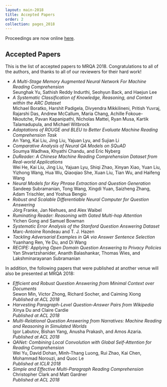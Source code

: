 ```yaml
---
layout: main-2018
title: Accepted Papers
order: 2
collection: pages_2018
---
```

Proceedings are now online [here](https://aclanthology.info/volumes/proceedings-of-the-workshop-on-machine-reading-for-question-answering).

## Accepted Papers
This is the list of accepted papers to MRQA 2018.
Congratulations to all of the authors, 
and thanks to all of our reviewers for their hard work!

* _A Multi-Stage Memory Augmented Neural Network For Machine Reading Comprehension_  
Seunghak Yu, Sathish Reddy Indurthi, Seohyun Back, and Haejun Lee
* _A Systematic Classification of Knowledge, Reasoning, and Context within the ARC Dataset_  
Michael Boratko, Harshit Padigela, Divyendra Mikkilineni, Pritish Yuvraj, Rajarshi Das, Andrew McCallum, Maria Chang, Achille Fokoue-Nkoutche, Pavan Kapanipathi, Nicholas Mattei, Ryan Musa, Kartik Talamadupula, and Michael Witbrock
* _Adaptations of ROUGE and BLEU to Better Evaluate Machine Reading Comprehension Task_  
An Yang, Kai Liu, Jing Liu, Yajuan Lyu, and Sujian Li
* _Comparative Analysis of Neural QA Models on SQuAD_  
Soumya Wadhwa, Khyathi Chandu, and Eric Nyberg
* _DuReader: A Chinese Machine Reading Comprehension Dataset from Real-world Applications_  
Wei He, Kai Liu, Jing Liu, Yajuan Lyu, Shiqi Zhao, Xinyan Xiao, Yuan Liu, Yizhong Wang, Hua Wu, Qiaoqiao She, Xuan Liu, Tian Wu, and Haifeng Wang
* _Neural Models for Key Phrase Extraction and Question Generation_  
Sandeep Subramanian, Tong Wang, Xingdi Yuan, Saizheng Zhang, Adam Trischler, and Yoshua Bengio
* _Robust and Scalable Differentiable Neural Computer for Question Answering_  
Jörg Franke, Jan Niehues, and Alex Waibel
* _Ruminating Reader: Reasoning with Gated Multi-hop Attention_  
Yichen Gong and Samuel Bowman
* _Systematic Error Analysis of the Stanford Question Answering Dataset_  
Marc-Antoine Rondeau and T. J. Hazen
* _Tackling Adversarial Examples in QA via Answer Sentence Selection_  
Yuanhang Ren, Ye Du, and Di Wang
* _RECIPE: Applying Open Domain Question Answering to Privacy Policies_  
Yan Shvartzshanider, Ananth Balashankar, Thomas Wies, and Lakshminarayanan Subramanian

In addition, the following papers that were published at another venue will also be presented at MRQA 2018:
* _Efficient and Robust Question Answering from Minimal Context over Documents_  
Sewon Min, Victor Zhong, Richard Socher, and Caiming Xiong  
_Published at ACL 2018_
* _Harvesting Paragraph-Level Question-Answer Pairs from Wikipedia_  
Xinya Du and Claire Cardie  
_Published at ACL 2018_
* _Multi-Relational Question Answering from Narratives:
Machine Reading and Reasoning in Simulated Worlds_  
Igor Labutov, Bishan Yang, Anusha Prakash, and Amos Azaria.  
_Published at ACL 2018_
* _QANet: Combining Local Convolution with Global Self-Attention for Reading Comprehension_  
Wei Yu, David Dohan, Minh-Thang Luong, Rui Zhao, Kai Chen, Mohammad Norouzi, and Quoc Le  
_Published at ICLR 2018_
* _Simple and Effective Multi-Paragraph Reading Comprehension_  
Christopher Clark and Matt Gardner  
_Published at ACL 2018_
